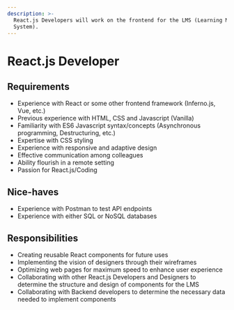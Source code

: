 ```yaml
---
description: >-
  React.js Developers will work on the frontend for the LMS (Learning Management
  System).
---
```


# React.js Developer

## Requirements

* Experience with React or some other frontend framework \(Inferno.js, Vue, etc.\)
* Previous experience with HTML, CSS and Javascript \(Vanilla\)
* Familiarity with ES6 Javascript syntax/concepts \(Asynchronous programming, Destructuring, etc.\)
* Expertise with CSS styling
* Experience with responsive and adaptive design
* Effective communication among colleagues
* Ability flourish in a remote setting
* Passion for React.js/Coding

## Nice-haves

* Experience with Postman to test API endpoints
* Experience with either SQL or NoSQL databases

## Responsibilities

* Creating reusable React components for future uses
* Implementing the vision of designers through their wireframes
* Optimizing web pages for maximum speed to enhance user experience
* Collaborating with other React.js Developers and Designers  to determine the structure and design of components for the LMS
* Collaborating with Backend developers to determine the necessary data needed to implement components



